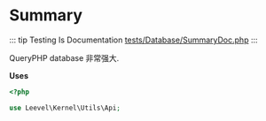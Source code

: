 # Summary

::: tip Testing Is Documentation
[tests/Database/SummaryDoc.php](https://github.com/hunzhiwange/framework/blob/master/tests/Database/SummaryDoc.php)
:::

QueryPHP database 非常强大.

**Uses**

``` php
<?php

use Leevel\Kernel\Utils\Api;
```